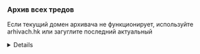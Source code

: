 ### Архив всех тредов

Если текущий домен архивача не функционирует, используйте arhivach.hk или загуглите последний актуальный

<details>

* Тред #1 http://arhivach.hk/thread/39799/
* Тред #2 http://arhivach.hk/thread/44499/
* Тред #3 http://arhivach.hk/thread/58188/
* Тред #4 http://arhivach.hk/thread/69985/
* Тред #5 http://arhivach.hk/thread/73510/
* Тред #6 http://arhivach.hk/thread/83856/
* Тред #7 http://arhivach.hk/thread/98381/
* Тред #8 http://arhivach.hk/thread/102985/
* Тред #9 http://arhivach.hk/thread/115937/
* Тред #10 http://arhivach.hk/thread/122337/
* Тред #11 http://arhivach.hk/thread/125057/
* Тред #12 http://arhivach.hk/thread/139078/
* Тред #13 http://arhivach.hk/thread/150550/
* Тред #14 http://arhivach.hk/thread/156514/
* Тред #15 http://arhivach.hk/thread/165777/
* Тред #16 http://arhivach.hk/thread/171187/
* Тред #17 http://arhivach.hk/thread/176445/
* Тред #18 http://arhivach.hk/thread/179760/
* Тред #19 https://arhivach.hk/thread/182273/
* Тред #20 https://arhivach.hk/thread/189281/
* Тред #21 https://arhivach.hk/thread/195243/
* Тред #22 https://arhivach.hk/thread/210997/
* Тред #23 https://arhivach.hk/thread/218192/
* Тред #24 https://arhivach.hk/thread/228847/
* Тред #25 https://arhivach.hk/thread/231979/
* Тред #26 https://arhivach.hk/thread/236411/
* Тред #27 https://arhivach.hk/thread/245630/
* Тред #28 https://arhivach.hk/thread/252736/
* Тред #29 https://arhivach.hk/thread/257285/
* Тред #30 https://arhivach.hk/thread/269392/
* Тред #31 https://arhivach.hk/thread/276953/
* Тред #32 https://arhivach.hk/thread/282229/
* Тред #33 https://arhivach.hk/thread/289401/
* Тред #34 https://arhivach.hk/thread/294887/
* Тред #35 https://arhivach.hk/thread/301079/
* Тред #36 https://arhivach.hk/thread/301106/
* Тред #37 https://arhivach.hk/thread/316448/
* Тред #38 https://arhivach.hk/thread/331257/
* Тред #39 https://arhivach.hk/thread/337887/
* Тред #40 https://arhivach.hk/thread/348207/
* Тред #41 https://arhivach.hk/thread/348212/
* Тред #42 https://arhivach.hk/thread/364220/
* Тред #43 https://arhivach.hk/thread/372132/
* Тред #44 https://arhivach.hk/thread/380949/
* Тред #45 https://arhivach.hk/thread/389625/
* Тред #46 https://arhivach.hk/thread/411166/
* Тред #47 https://arhivach.hk/thread/411170/
* Тред #48 https://arhivach.hk/thread/435761/
* Тред #49 https://arhivach.hk/thread/435762/
* Тред #50 [>>605863](https://2ch.hk/p/res/605863.html) | <https://arhivach.hk/thread/435763/>
* Тред #51 [>>609679](https://2ch.hk/p/res/609679.html) | <https://arhivach.hk/thread/440596/>
* Тред #52 [>>612827](https://2ch.hk/p/res/612827.html) | <https://arhivach.hk/thread/448293/>
* Тред #53 [>>616792](https://2ch.hk/p/res/616792.html) | <https://arhivach.hk/thread/460939/>
* Тред #54 [>>622865](https://2ch.hk/p/res/622865.html) | <https://arhivach.hk/thread/468478/>
* Тред #55 [>>627878](https://2ch.hk/p/res/627878.html) | <https://arhivach.hk/thread/480739/>
* Тред #56 [>>633115](https://2ch.hk/p/res/633115.html) | <https://arhivach.hk/thread/495506/>
* Тред #57 [>>638095](https://2ch.hk/p/res/638095.html) | <https://arhivach.hk/thread/531640/>
* Тред #58 [>>642160](https://2ch.hk/p/res/642160.html) | <https://arhivach.hk/thread/547866/>
* Тред #59 [>>644865](https://2ch.hk/p/res/644865.html)
* Тред #60 [>>647753](https://2ch.hk/p/res/647753.html)
* Тред #61 [>>650053](https://2ch.hk/p/res/650053.html)
* Тред #62 [>>652063](https://2ch.hk/p/res/652063.html)
* Тред #63 [>>653648](https://2ch.hk/p/res/653648.html)
* Тред #64 [>>655083](https://2ch.hk/p/res/655083.html)
* Тред #65 [>>657202](https://2ch.hk/p/res/657202.html)
* Тред #66 [>>660049](https://2ch.hk/p/res/660049.html) | <https://arhivach.hk/thread/589910/>
* Тред #67 [>>665412](https://2ch.hk/p/res/665412.html) | <https://arhivach.hk/thread/589912/>
* Тред #68 [>>667272](https://2ch.hk/p/res/667272.html) | <https://arhivach.hk/thread/589913/>
* Тред #69 [>>670398](https://2ch.hk/p/res/670398.html) | <https://arhivach.hk/thread/589920/>
* Тред #70 [>>673176](https://2ch.hk/p/res/673176.html) | <https://arhivach.hk/thread/627177/>
* Тред #71 [>>676833](https://2ch.hk/p/res/676833.html) | <https://arhivach.hk/thread/627178/>
* Тред #72 [>>679251](https://2ch.hk/p/res/679251.html) | <https://arhivach.hk/thread/651773/>
* Тред #73 [>>682350](https://2ch.hk/p/res/682350.html) | <https://arhivach.hk/thread/651774/>
* Тред #74 [>>685698](https://2ch.hk/p/res/685698.html)
* Тред #75 [>>689466](https://2ch.hk/p/res/689466.html)
* Тред #76 [>>692126](https://2ch.hk/p/res/692126.html)
* Тред #77 [>>694845](https://2ch.hk/p/res/694845.html)
* Тред #78 [>>698572](https://2ch.hk/p/res/698572.html)
* Тред #79 [>>701764](https://2ch.hk/p/res/701764.html)
* Тред #80 [>>706027](https://2ch.hk/p/res/706027.html)
* Тред #81 [>>708925](https://2ch.hk/p/res/708925.html)
* Тред #82 [>>713542](https://2ch.hk/p/res/713542.html) | <https://arhivach.hk/thread/685515/>
* Тред #83 [>>722148](https://2ch.hk/p/res/722148.html) | <https://arhivach.hk/thread/737107/>
* Тред #84 [>>727339](https://2ch.hk/p/res/727339.html) | <https://arhivach.hk/thread/701313/>
* Тред #85 [>>733569](https://2ch.hk/p/res/733569.html) | <https://arhivach.hk/thread/737108/>
* Тред #86 [>>737648](https://2ch.hk/p/res/737648.html) | <https://arhivach.hk/thread/737109/>
* Тред #87 [>>745187](https://2ch.hk/p/res/745187.html) | <https://arhivach.hk/thread/737110/>
* Тред #88 [>>752140](https://2ch.hk/p/res/752140.html) | <https://arhivach.hk/thread/737111/>
* Тред #89 [>>755586](https://2ch.hk/p/res/755586.html) | <https://arhivach.hk/thread/745964/>
* Тред #90 [>>757573](https://2ch.hk/p/res/757573.html) | <https://arhivach.hk/thread/745963/>
* Тред #91 [>>760776](https://2ch.hk/p/res/760776.html) | <https://arhivach.hk/thread/751377/>
* Тред #92 [>>763977](https://2ch.hk/p/res/763977.html) | <https://arhivach.hk/thread/755566/>
* Тред #93 [>>766070](https://2ch.hk/p/res/766070.html) | <https://arhivach.hk/thread/763383/>
* Тред #94 [>>770338](https://2ch.hk/p/res/770338.html) | <https://arhivach.hk/thread/791720/>
* Тред #95 [>>775301](https://2ch.hk/p/res/775301.html) | <https://arhivach.hk/thread/791721/>
* Тред #96 [>>778815](https://2ch.hk/p/res/778815.html) | <https://arhivach.hk/thread/796222/>
* Тред #97 [>>781695](https://2ch.hk/p/res/781695.html) | <https://arhivach.hk/thread/796792/>
* Тред #98 [>>783112](https://2ch.hk/p/res/783112.html) | <https://arhivach.hk/thread/801394/>
* Тред #99 [>>785148](https://2ch.hk/p/res/785148.html) | <https://arhivach.hk/thread/804149/>
* Тред #100 [>>786842](https://2ch.hk/p/res/786842.html) | <https://arhivach.hk/thread/808048/>
* Тред #101 [>>789025](https://2ch.hk/p/res/789025.html) | <https://arhivach.hk/thread/814783/>
* Тред #102 [>>792038](https://2ch.hk/p/res/792038.html) | <https://arhivach.hk/thread/820869/>
* Тред #103 [>>794300](https://2ch.hk/p/res/794300.html) | <https://arhivach.hk/thread/826057/>
* Тред #104 [>>796275](https://2ch.hk/p/res/796275.html) | <https://arhivach.hk/thread/827749/>
* Тред #105 [>>798437](https://2ch.hk/p/res/798437.html) | <https://arhivach.hk/thread/844918/>
* Тред #106 [>>802062](https://2ch.hk/p/res/802062.html) | <https://arhivach.hk/thread/853838/>
* Тред #107 [>>804782](https://2ch.hk/p/res/804782.html) | <https://arhivach.hk/thread/859475/>
* Тред #108 [>>807911](https://2ch.hk/p/res/807911.html) | <https://arhivach.hk/thread/871772/>
* Тред #109 [>>812429](https://2ch.hk/p/res/812429.html) | <https://arhivach.hk/thread/878476/>
* Тред #110 [>>815899](https://2ch.hk/p/res/815899.html) | <https://arhivach.hk/thread/883860/>
* Тред #111 [>>819396](https://2ch.hk/p/res/819396.html) | <https://arhivach.hk/thread/895269/>
* Тред #112 [>>824053](https://2ch.hk/p/res/824053.html) | <https://arhivach.hk/thread/898594/>
* Тред #113 [>>826542](https://2ch.hk/p/res/826542.html) | <https://arhivach.hk/thread/905388/>
* Тред #114 [>>828476](https://2ch.hk/p/res/828476.html) | <https://arhivach.hk/thread/906965/>
* Тред #115 [>>832191](https://2ch.hk/p/res/832191.html) | <https://arhivach.hk/thread/923268/>
* Тред #116 [>>836151](https://2ch.hk/p/res/836151.html) | <https://arhivach.hk/thread/937088/>
* Тред #117 [>>839578](https://2ch.hk/p/res/839578.html) | <https://arhivach.hk/thread/952196/>
* Тред #118 [>>844458](https://2ch.hk/p/res/844458.html) | <https://arhivach.hk/thread/982843/>
* Тред #119 [>>848571](https://2ch.hk/p/res/848571.html) | <https://arhivach.hk/thread/984007/>
* Тред #120 [>>852102](https://2ch.hk/p/res/852102.html) | <https://arhivach.hk/thread/997804/>
* Тред #121 [>>855994](https://2ch.hk/p/res/855994.html) | <https://arhivach.hk/thread/1041836/>
* Тред #122 [>>859839](https://2ch.hk/p/res/859839.html) | <https://arhivach.hk/thread/1041835/>
* Тред #123 [>>861600](https://2ch.hk/p/res/861600.html) | <https://arhivach.hk/thread/1041837/>
* Тред #124 [>>861600](https://2ch.hk/p/res/866037.html) | <https://arhivach.hk/thread/1091986/>
* Тред #125 [>>861600](https://2ch.hk/p/res/869827.html) | <https://arhivach.hk/thread/1091987/>
* Тред #126 [>>872044](https://2ch.hk/p/res/872044.html) | <https://arhivach.hk/thread/1122600/>
* Тред #127 [>>874060](https://2ch.hk/p/res/874060.html) | <https://arhivach.hk/thread/1122601/>
</details>
